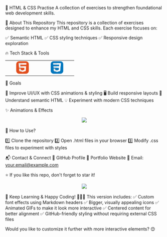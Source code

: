 🚀 HTML & CSS Practise
A collection of exercises to strengthen foundational web development skills.

🌟 About This Repository
This repository is a collection of exercises designed to enhance my HTML and CSS skills. Each exercise focuses on:

✅ Semantic HTML
✅ CSS styling techniques
✅ Responsive design exploration

🔥 Tech Stack & Tools

<table>
<tr>
  <td align="center" width="96"> <a href="https://developer.mozilla.org/en-US/docs/Web/HTML" target="_blank"> <img src="https://github.com/tandpfun/skill-icons/blob/main/icons/HTML.svg" alt="HTML5" width="40" height="40"/> </a></td>

  <td align="center" width="96"><a href="https://developer.mozilla.org/en-US/docs/Web/CSS" target="_blank"> <img src="https://github.com/tandpfun/skill-icons/blob/main/icons/CSS.svg" alt="CSS3" width="40" height="40"/> </a></td>
  
</tr>
</table>
  
🎯 Goals

🎨 Improve UI/UX with CSS animations & styling
🖥️ Build responsive layouts
📝 Understand semantic HTML
💡 Experiment with modern CSS techniques

✨ Animations & Effects

<p align="center"> <img src="https://user-images.githubusercontent.com/5550850/96376818-67f83a00-118e-11eb-8481-14d5c083b2ed.gif" width="250"> </p>

📌 How to Use?

1️⃣ Clone the repository
2️⃣ Open .html files in your browser
3️⃣ Modify .css files to experiment with styles

📬 Contact & Connect
👤 GitHub Profile
💼 Portfolio Website
📧 Email: your.email@example.com

⭐ If you like this repo, don't forget to star it!

<p align="center"> <img src="https://media.giphy.com/media/xT8qBuhwqvDTCQzntm/giphy.gif" width="200"> </p>
🚀 Keep Learning & Happy Coding! 👨‍💻✨
This version includes:
✅ Custom font effects using Markdown headers
✅ Bigger, visually appealing icons
✅ Animated GIFs to make it look more interactive
✅ Centered content for better alignment
✅ GitHub-friendly styling without requiring external CSS files

Would you like to customize it further with more interactive elements? 😊
